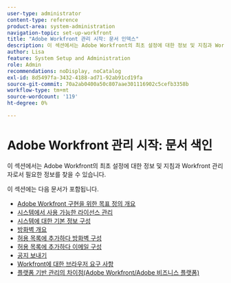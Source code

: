 ```yaml
---
user-type: administrator
content-type: reference
product-area: system-administration
navigation-topic: set-up-workfront
title: "Adobe Workfront 관리 시작: 문서 인덱스"
description: 이 섹션에서는 Adobe Workfront의 최초 설정에 대한 정보 및 지침과 Workfront 관리자로서 필요한 정보를 찾을 수 있습니다.
author: Lisa
feature: System Setup and Administration
role: Admin
recommendations: noDisplay, noCatalog
exl-id: 8d5497fa-3432-4188-ad71-92ab91cd19fa
source-git-commit: 70a2ab0400a50c807aae301116902c5cefb3358b
workflow-type: tm+mt
source-wordcount: '119'
ht-degree: 0%

---
```


# Adobe Workfront 관리 시작: 문서 색인

<!--Audited: 12/2023-->

이 섹션에서는 Adobe Workfront의 최초 설정에 대한 정보 및 지침과 Workfront 관리자로서 필요한 정보를 찾을 수 있습니다.

이 섹션에는 다음 문서가 포함됩니다.

* [Adobe Workfront 구현을 위한 목표 정의 개요](../../administration-and-setup/get-started-wf-administration/define-wf-goals-objectives.md)
* [시스템에서 사용 가능한 라이선스 관리](../../administration-and-setup/get-started-wf-administration/manage-available-licenses-in-your-system.md)
* [시스템에 대한 기본 정보 구성](../../administration-and-setup/get-started-wf-administration/configure-basic-info.md)
* [방화벽 개요](../../administration-and-setup/get-started-wf-administration/firewall-overview.md)
* [허용 목록에 추가하다 방화벽 구성](../../administration-and-setup/get-started-wf-administration/configure-your-firewall.md)
* [허용 목록에 추가하다 이메일 구성](../../administration-and-setup/get-started-wf-administration/configure-your-email-allowlist.md)
* [공지 보내기](../../administration-and-setup/get-started-wf-administration/view-send-announcements.md)
* [Workfront에 대한 브라우저 요구 사항](../../administration-and-setup/get-started-wf-administration/workfront-browser-requirements.md)
* [플랫폼 기반 관리의 차이점(Adobe Workfront/Adobe 비즈니스 플랫폼)](../../administration-and-setup/get-started-wf-administration/actions-in-admin-console.md)

